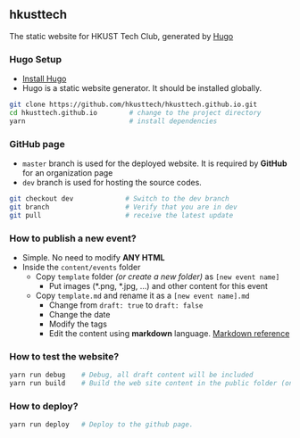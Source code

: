 ## hkusttech

The static website for HKUST Tech Club, generated by [Hugo](https://gohugo.io/)

### Hugo Setup


- [Install Hugo](https://gohugo.io/getting-started/installing/)
- Hugo is a static website generator. It should be installed globally.

```sh
git clone https://github.com/hkusttech/hkusttech.github.io.git
cd hkusttech.github.io        # change to the project directory
yarn                          # install dependencies
```

### GitHub page 

- `master` branch is used for the deployed website. It is required by **GitHub** for an organization page
- `dev` branch is used for hosting the source codes. 

```sh
git checkout dev             # Switch to the dev branch
git branch                   # Verify that you are in dev
git pull                     # receive the latest update
```

### How to publish a new event?

- Simple. No need to modify **ANY HTML**
- Inside the `content/events` folder
  - Copy `template` folder *(or create a new folder)* as `[new event name]`
    - Put images (*.png, *.jpg, ...) and other content for this event
  - Copy `template.md` and rename it as a `[new event name].md`
    - Change from `draft: true` to `draft: false`
    - Change the date 
    - Modify the tags 
    - Edit the content using **markdown** language. [Markdown reference](https://github.com/adam-p/markdown-here/wiki/Markdown-Cheatsheet)

### How to test the website?

```sh
yarn run debug    # Debug, all draft content will be included
yarn run build    # Build the web site content in the public folder (only non-draft content will be included) 
```

### How to deploy?

```sh
yarn run deploy   # Deploy to the github page. 
```